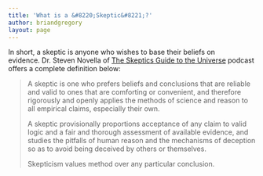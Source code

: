 ```yaml
---
title: 'What is a &#8220;Skeptic&#8221;?'
author: briandgregory
layout: page
---
```

In short, a skeptic is anyone who wishes to base their beliefs on evidence. Dr. Steven Novella of [The Skeptics Guide to the Universe][1] podcast offers a complete definition below:

> A skeptic is one who prefers beliefs and conclusions that are reliable and valid to ones that are comforting or convenient, and therefore rigorously and openly applies the methods of science and reason to all empirical claims, especially their own.
> 
> A skeptic provisionally proportions acceptance of any claim to valid logic and a fair and thorough assessment of available evidence, and studies the pitfalls of human reason and the mechanisms of deception so as to avoid being deceived by others or themselves.
> 
> Skepticism values method over any particular conclusion.

 [1]: http://www.theskepticsguide.org/